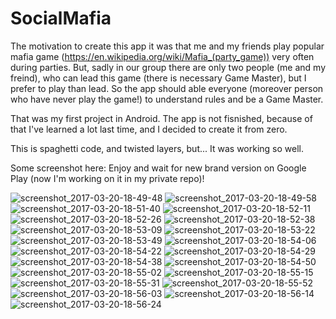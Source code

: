 # SocialMafia
The motivation to create this app it was that me and my friends play popular mafia game (https://en.wikipedia.org/wiki/Mafia_(party_game)) very often during parties. But, sadly in our group there are only two people (me and my freind), who can lead this game (there is necessary
Game Master), but I prefer to play than lead. So the app should able everyone (moreover person who have never play the game!) to 
understand rules and be a Game Master.

That was my first project in Android. The app is not fisnished, because of that I've learned a lot last time, and I decided to create it from zero. 

This is spaghetti code, and twisted layers, but... It was working so well.

Some screenshot here: Enjoy and wait for new brand version on Google Play (now I'm working on it in my private repo)!

![screenshot_2017-03-20-18-49-48](https://cloud.githubusercontent.com/assets/18637116/24122903/f7d68bf6-0dbd-11e7-90ed-97ec5dbafb92.png)
![screenshot_2017-03-20-18-49-58](https://cloud.githubusercontent.com/assets/18637116/24122904/f7d72020-0dbd-11e7-9bfb-b01202135d0b.png)
![screenshot_2017-03-20-18-51-40](https://cloud.githubusercontent.com/assets/18637116/24122906/f7daa6f0-0dbd-11e7-9195-df51939ed82f.png)
![screenshot_2017-03-20-18-52-11](https://cloud.githubusercontent.com/assets/18637116/24122907/f7dabf46-0dbd-11e7-8224-8b077cb9283d.png)
![screenshot_2017-03-20-18-52-26](https://cloud.githubusercontent.com/assets/18637116/24122908/f7daf11e-0dbd-11e7-8ee6-7821f363f9f2.png)
![screenshot_2017-03-20-18-52-38](https://cloud.githubusercontent.com/assets/18637116/24122905/f7dab532-0dbd-11e7-885d-730e51cf726e.png)
![screenshot_2017-03-20-18-53-09](https://cloud.githubusercontent.com/assets/18637116/24122909/f7f31c8a-0dbd-11e7-9865-a9124b19934e.png)
![screenshot_2017-03-20-18-53-22](https://cloud.githubusercontent.com/assets/18637116/24122910/f7f42616-0dbd-11e7-8708-ae44535b8d92.png)
![screenshot_2017-03-20-18-53-49](https://cloud.githubusercontent.com/assets/18637116/24122912/f7f63f78-0dbd-11e7-973e-1c2780168d7d.png)
![screenshot_2017-03-20-18-54-06](https://cloud.githubusercontent.com/assets/18637116/24122913/f7f71632-0dbd-11e7-97e2-94812ba69592.png)
![screenshot_2017-03-20-18-54-22](https://cloud.githubusercontent.com/assets/18637116/24122914/f7f75c50-0dbd-11e7-9b4d-36b6d8a5b316.png)
![screenshot_2017-03-20-18-54-29](https://cloud.githubusercontent.com/assets/18637116/24122911/f7f63d02-0dbd-11e7-9a3a-94fbaa115a34.png)
![screenshot_2017-03-20-18-54-38](https://cloud.githubusercontent.com/assets/18637116/24122916/f810aac0-0dbd-11e7-8086-2c348d44f02b.png)
![screenshot_2017-03-20-18-54-50](https://cloud.githubusercontent.com/assets/18637116/24122915/f810960c-0dbd-11e7-822a-2d51e8af43ee.png)
![screenshot_2017-03-20-18-55-02](https://cloud.githubusercontent.com/assets/18637116/24122918/f81453a0-0dbd-11e7-9311-c6726904b902.png)
![screenshot_2017-03-20-18-55-15](https://cloud.githubusercontent.com/assets/18637116/24122920/f81cf33e-0dbd-11e7-844c-09e6f424bc4f.png)
![screenshot_2017-03-20-18-55-31](https://cloud.githubusercontent.com/assets/18637116/24122917/f81442e8-0dbd-11e7-98ca-3f236d297638.png)
![screenshot_2017-03-20-18-55-52](https://cloud.githubusercontent.com/assets/18637116/24122919/f815dc20-0dbd-11e7-8e03-3cca7e9114bb.png)
![screenshot_2017-03-20-18-56-03](https://cloud.githubusercontent.com/assets/18637116/24122921/f82d5878-0dbd-11e7-912d-e98b3a28f3ed.png)
![screenshot_2017-03-20-18-56-14](https://cloud.githubusercontent.com/assets/18637116/24122922/f82ea728-0dbd-11e7-9ab4-78c3dc19f95a.png)
![screenshot_2017-03-20-18-56-24](https://cloud.githubusercontent.com/assets/18637116/24122923/f82fea84-0dbd-11e7-9e26-a7b568f64768.png)



